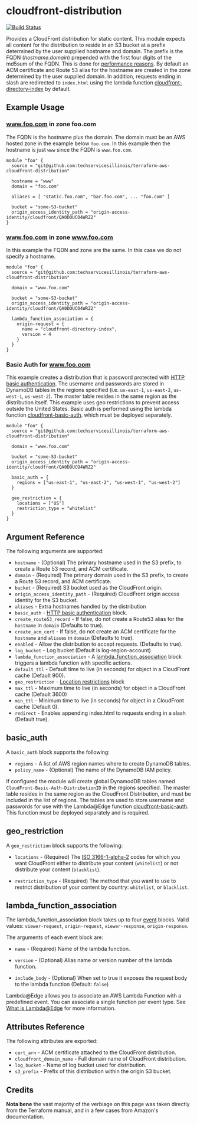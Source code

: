 # cloudfront-distribution

[![Build Status](https://drone.techservices.illinois.edu/api/badges/techservicesillinois/terraform-aws-cloudfront-distribution/status.svg)](https://drone.techservices.illinois.edu/techservicesillinois/terraform-aws-cloudfront-distribution)

Provides a CloudFront distribution for static content. This module
expects all content for the distribution to reside in an S3 bucket
at a prefix determined by the user supplied hostname and domain.
The prefix is the FQDN (*hostname.domain*) prepended with the first
four digits of the md5sum of the FQDN.  This is done for [performance
reasons](https://aws.amazon.com/blogs/aws/amazon-s3-performance-tips-tricks-seattle-hiring-event/).
By default an ACM certificate and Route 53 alias for the hostname
are created in the zone determined by the user supplied domain. In
addition, requests ending in slash are redirected
to `index.html` using the lambda function
[cloudfront-directory-index](https://github.com/techservicesillinois/terraform-aws-cloudfront-lambda-directory-index)
by default.

Example Usage
-----------------

### www.foo.com in zone foo.com

The FQDN is the hostname plus the domain. The domain must be an AWS
hosted zone in the example below `foo.com`. In this example then
the hostname is just `www` since the FQDN is `www.foo.com`.

```hcl
module "foo" {
  source = "git@github.com:techservicesillinois/terraform-aws-cloudfront-distribution"

  hostname = "www"
  domain = "foo.com"

  aliases = [ "static.foo.com", "bar.foo.com", ... "foo.com" ]

  bucket = "some-S3-bucket"
  origin_access_identity_path = "origin-access-identity/cloudfront/QA0DOUCO4WRZ2"
}
```

### www.foo.com in zone www.foo.com

In this example the FQDN and zone are the same. In this case we do
not specify a hostname.

```hcl
module "foo" {
  source = "git@github.com:techservicesillinois/terraform-aws-cloudfront-distribution"

  domain = "www.foo.com"

  bucket = "some-S3-bucket"
  origin_access_identity_path = "origin-access-identity/cloudfront/QA0DOUCO4WRZ2"

  lambda_function_association = {
    origin-request = {
      name = "cloudfront-directory-index",
      version = 4
    }
  }
}
```

### Basic Auth for www.foo.com

This example creates a distribution that is password protected with
[HTTP basic authentication](https://tools.ietf.org/html/rfc7617).
The username and passwords are stored in DynamoDB tables in the
regions specified (i.e. `us-east-1`, `us-east-2`, `us-west-1`,
`us-west-2`). The master table resides in the same region as the
distribution itself. This example uses geo restrictions to prevent
access outside the United States. Basic auth is performed using the
lambda function
[cloudfront-basic-auth](https://github.com/techservicesillinois/terraform-aws-cloudfront-lambda-basic-auth).
which must be deployed separately.

```hcl
module "foo" {
  source = "git@github.com:techservicesillinois/terraform-aws-cloudfront-distribution"

  domain = "www.foo.com"

  bucket = "some-S3-bucket"
  origin_access_identity_path = "origin-access-identity/cloudfront/QA0DOUCO4WRZ2"

  basic_auth = {
    regions = ["us-east-1", "us-east-2", "us-west-1", "us-west-2"]
  }

  geo_restriction = {
    locations = ["US"]
    restriction_type = "whitelist"
  }
}
```

Argument Reference
-----------------

The following arguments are supported:

* `hostname` - (Optional) The primary hostname used in the S3 prefix, to create a Route 53 record, and ACM certificate.
* `domain` - (Required) The primary domain used in the S3 prefix, to create a Route 53 record, and ACM certificate.
* `bucket` - (Required) S3 bucket used as the CloudFront origin.
* `origin_access_identity_path` - (Required) CloudFront origin access identity for the S3 bucket.
* `aliases` - Extra hostnames handled by the distribution
* `basic_auth` - [HTTP basic authentication](#basic_auth) block.
* `create_route53_record` - If false, do not create a Route53 alias for the `hostname` in `domain` (Defaults to true).
* `create_acm_cert` - If false, do not create an ACM certificate for the `hostname` and `aliases` in `domain` (Defaults to true).
* `enabled` - Allow the distribution to accept requests. (Defaults to true).
* `log_bucket` - Log bucket (Default is log-region-account)
* `lambda_function_association` - A
  [lambda_function_association](#lambda_function_association) block
  triggers a lambda function with specific actions.
* `default_ttl` - Default time to live (in seconds) for object in a CloudFront cache (Default 900).
* `geo_restriction` - [Location restrictions](#geo_restriction) block
* `max_ttl` - Maximum time to live (in seconds) for object in a CloudFront cache (Default 3600)
* `min_ttl` - Minimum time to live (in seconds) for object in a CloudFront cache (Default 0).
* `redirect` - Enables appending index.html to requests ending in a slash (Default true).

basic_auth
---------------------------

A `basic_auth` block supports the following:

* `regions` - A list of AWS region names where to create DynamoDB tables.
* `policy_name` - (Optional) The name of the DynamoDB IAM policy.

If configured the module will create global DynamodDB tables named
`CloudFront-Basic-Auth-DistributionID` in the regions specified.
The master table resides in the same region as the CloudFront
Distribution, and must be included in the list of regions. The
tables are used to store username and passwords for use with the
Lambda@Edge function
[cloudfront-basic-auth](https://github.com/techservicesillinois/terraform-aws-cloudfront-lambda-basic-auth).
This function must be deployed separately and is required.

geo_restriction
---------------------------

A `geo_restriction` block supports the following:

* `locations` - (Required) The [ISO
3166-1-alpha-2](https://www.iso.org/iso-3166-country-codes.html)
codes for which you want CloudFront either to distribute your
content (`whitelist`) or not distribute your content (`blacklist`).

* `restriction_type` - (Required) The method that you want to use
to restrict distribution of your content by country: `whitelist`,
or `blacklist`.

lambda_function_association
---------------------------

The lambda_function_association block takes up to four
[event](https://docs.aws.amazon.com/AmazonCloudFront/latest/DeveloperGuide/lambda-cloudfront-trigger-events.html)
blocks. Valid values: `viewer-request`, `origin-request`,
`viewer-response`, `origin-response`.

The arguments of each event block are:

* `name` - (Required) Name of the lambda function.

* `version` - (Optional) Alias name or version number of the lambda
function.

* `include_body` - (Optional) When set to true it exposes the request
body to the lambda function (Default: `false`)

Lambda@Edge allows you to associate an AWS Lambda Function with a
predefined event. You can associate a single function per event
type. See
[What is Lambda@Edge](https://docs.aws.amazon.com/AmazonCloudFront/latest/DeveloperGuide/lambda-at-the-edge.html)
for more information.

Attributes Reference
--------------------

The following attributes are exported:

* `cert_arn` - ACM certificate attached to the CloudFront distribution.
* `cloudfront_domain_name` - Full domain name of CloudFront distribution.
* `log_bucket` - Name of log bucket used for distribution.
* `s3_prefix` - Prefix of this distribution within the origin S3 bucket.

Credits
--------------------

**Nota bene** the vast majority of the verbiage on this page was
taken directly from the Terraform manual, and in a few cases from
Amazon's documentation.
